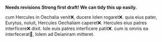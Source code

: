 **Needs revisions**
**Strong first draft!  We can tidy this up easily.**


cum Hercules in Oechalia venit❌, ducere Iolen rogaret❌. quia eius pater, Eurytus, noluit, Hercules Oechaliam caperet❌. Hercules eius patres interficere❌ dixit. Iole euis patres interficere patit❌. cum is omnis ea interfecerat🤔, Iolem ad Deianiram mitteret.
